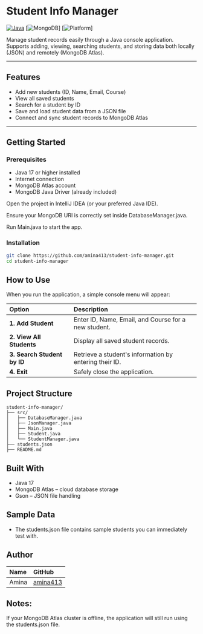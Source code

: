 # Student Info Manager

[![Java](https://img.shields.io/badge/Java-17%2B-blue?logo=java)](https://www.oracle.com/java/)
[![MongoDB](https://img.shields.io/badge/Database-MongoDB-green?logo=mongodb)]
[![Platform](https://img.shields.io/badge/Platform-Console-lightgrey)]

Manage student records easily through a Java console application.  
Supports adding, viewing, searching students, and storing data both locally (JSON) and remotely (MongoDB Atlas).

---

##  Features
-  Add new students (ID, Name, Email, Course)
-  View all saved students
-  Search for a student by ID
-  Save and load student data from a JSON file
-  Connect and sync student records to MongoDB Atlas

---

##  Getting Started

### Prerequisites
- Java 17 or higher installed
- Internet connection
- MongoDB Atlas account
- MongoDB Java Driver (already included)

Open the project in IntelliJ IDEA (or your preferred Java IDE).

Ensure your MongoDB URI is correctly set inside DatabaseManager.java.

Run Main.java to start the app.


### Installation
```bash
git clone https://github.com/amina413/student-info-manager.git
cd student-info-manager
```

 ## How to Use

When you run the application, a simple console menu will appear:

| Option | Description |
|:------|:------------|
| **1. Add Student** | Enter ID, Name, Email, and Course for a new student. |
| **2. View All Students** | Display all saved student records. |
| **3. Search Student by ID** | Retrieve a student's information by entering their ID. |
| **4. Exit** | Safely close the application. |


## Project Structure

```plaintext
student-info-manager/
├── src/
│   ├── DatabaseManager.java
│   ├── JsonManager.java
│   ├── Main.java
│   ├── Student.java
│   └── StudentManager.java
├── students.json
├── README.md
```


## Built With

- Java 17
- MongoDB Atlas – cloud database storage
- Gson – JSON file handling


## Sample Data

- The students.json file contains sample students you can immediately test with.


## Author

| Name  | GitHub |
|:------|:-------|
| Amina | [amina413](https://github.com/amina413) |


## Notes: 
If your MongoDB Atlas cluster is offline, the application will still run using the students.json file.



